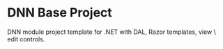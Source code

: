 DNN Base Project
================

DNN module project template for .NET with DAL, Razor templates, view \ edit controls.